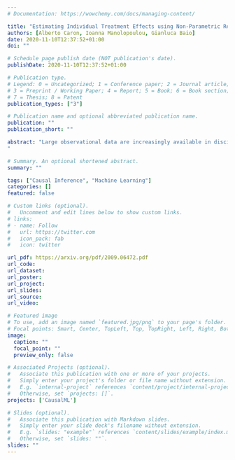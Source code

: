 ```yaml
---
# Documentation: https://wowchemy.com/docs/managing-content/

title: "Estimating Individual Treatment Effects using Non-Parametric Regression Models: a Review"
authors: [Alberto Caron, Ioanna Manolopoulou, Gianluca Baio]
date: 2020-11-10T12:37:52+01:00
doi: ""

# Schedule page publish date (NOT publication's date).
publishDate: 2020-11-10T12:37:52+01:00

# Publication type.
# Legend: 0 = Uncategorized; 1 = Conference paper; 2 = Journal article;
# 3 = Preprint / Working Paper; 4 = Report; 5 = Book; 6 = Book section;
# 7 = Thesis; 8 = Patent
publication_types: ["3"]

# Publication name and optional abbreviated publication name.
publication: ""
publication_short: ""

abstract: "Large observational data are increasingly available in disciplines such as health, economic and social sciences, where researchers are interested in causal questions rather than prediction. In this paper, we investigate the problem of estimating heterogeneous treatment effects using non-parametric regression-based methods. Firstly, we introduce the setup and the issues related to conducting causal inference with observational or non-fully randomized data, and how these issues can be tackled with the help of statistical learning tools. Then, we provide a review of state-of-the-art methods, with a particular focus on non-parametric modeling, and we cast them under a unifying taxonomy. After presenting a brief overview on the problem of model selection, we illustrate the performance of some of the methods on three different simulated studies and on a real world example to investigate the effect of participation in school meal programs on health indicators.
"

# Summary. An optional shortened abstract.
summary: ""

tags: ["Causal Inference", "Machine Learning"]
categories: []
featured: false

# Custom links (optional).
#   Uncomment and edit lines below to show custom links.
# links:
# - name: Follow
#   url: https://twitter.com
#   icon_pack: fab
#   icon: twitter

url_pdf: https://arxiv.org/pdf/2009.06472.pdf
url_code:
url_dataset:
url_poster:
url_project:
url_slides:
url_source:
url_video:

# Featured image
# To use, add an image named `featured.jpg/png` to your page's folder. 
# Focal points: Smart, Center, TopLeft, Top, TopRight, Left, Right, BottomLeft, Bottom, BottomRight.
image:
  caption: ""
  focal_point: ""
  preview_only: false

# Associated Projects (optional).
#   Associate this publication with one or more of your projects.
#   Simply enter your project's folder or file name without extension.
#   E.g. `internal-project` references `content/project/internal-project/index.md`.
#   Otherwise, set `projects: []`.
projects: ['CausalML']

# Slides (optional).
#   Associate this publication with Markdown slides.
#   Simply enter your slide deck's filename without extension.
#   E.g. `slides: "example"` references `content/slides/example/index.md`.
#   Otherwise, set `slides: ""`.
slides: ""
---
```

